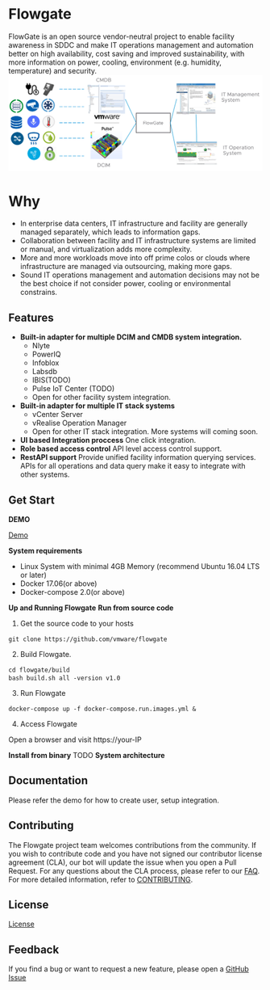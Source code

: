 # Flowgate
FlowGate is an open source vendor-neutral project to enable facility awareness in SDDC and make IT operations management and automation better on high availability, cost saving and improved sustainability, with more information on power, cooling, environment (e.g. humidity, temperature) and security.
<img alt="FlowGate" src="docs/images/FlowGate.png">
# Why
* In enterprise data centers, IT infrastructure and facility are generally managed separately, which leads to information gaps.
* Collaboration between facility and IT infrastructure systems are limited or manual, and virtualization adds more complexity.
* More and more workloads move into off prime colos or clouds where infrastructure are managed via outsourcing, making more gaps.
* Sound IT operations management and automation decisions may not be the best choice if not consider power, cooling or environmental constrains. 
## Features
* **Built-in adapter for multiple DCIM and CMDB system integration.** 
  - Nlyte 
  - PowerIQ 
  - Infoblox 
  - Labsdb
  - IBIS(TODO)
  - Pulse IoT Center (TODO)
  - Open for other facility system integration.
* **Built-in adapter for multiple IT stack systems**
  - vCenter Server
  - vRealise Operation Manager
  - Open for other IT stack integration. More systems will coming soon.
* **UI based Integration proccess**  One click integration. 
* **Role based access control** API level access control support. 
* **RestAPI support** Provide unified facility information querying services. APIs for all operations and data query make it easy to integrate with other systems.
## Get Start
**DEMO**

[Demo](https://github.com/yixingjia/wormhole/releases/download/1.0/FlowGate_Demo.mp4)

**System requirements**
* Linux System with minimal 4GB Memory (recommend Ubuntu 16.04 LTS or later) 
* Docker 17.06(or above) 
* Docker-compose 2.0(or above)

**Up and Running Flowgate**
**Run from source code**
1. Get the source code to your hosts
```
git clone https://github.com/vmware/flowgate
```
2. Build Flowgate.
```
cd flowgate/build
bash build.sh all -version v1.0
```
3. Run Flowgate
```
docker-compose up -f docker-compose.run.images.yml &
```
4. Access Flowgate

Open a browser and visit https://your-IP

**Install from binary**
TODO
**System architecture**

## Documentation
Please refer the demo for how to create user, setup integration.
## Contributing

The Flowgate project team welcomes contributions from the community. If you wish to contribute code and you have not
signed our contributor license agreement (CLA), our bot will update the issue when you open a Pull Request. For any
questions about the CLA process, please refer to our [FAQ](https://cla.vmware.com/faq). For more detailed information,
refer to [CONTRIBUTING](CONTRIBUTING.md).

## License
[License](LICENSE.txt)

## Feedback
If you find a bug or want to request a new feature, please open a [GitHub Issue](https://github.com/vmware/flowgate/issues)
